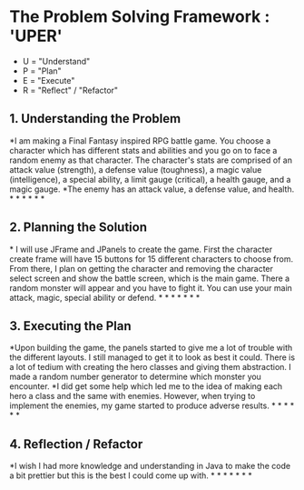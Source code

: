 <h1>The Problem Solving Framework : 'UPER'</h1>

* U = "Understand"
* P = "Plan"
* E = "Execute"
* R = "Reflect" / "Refactor"

<h2>1. Understanding the Problem</h2>
*I am making a Final Fantasy inspired RPG battle game. You choose a character which has different stats and abilities and you go on to face a random enemy as that character.
The character's stats are comprised of an attack value (strength), a defense value (toughness), a magic value (intelligence), a special ability, a limit gauge (critical), a health gauge, and a magic gauge.
*The enemy has an attack value, a defense value, and health.
*
*
*
*
*
*
<h2>
    2. Planning the Solution
</h2>
* I will use JFrame and JPanels to create the game.
First the character create frame will have 15 buttons for 15 different characters to choose from. From there, I plan on getting the character and removing the character select 
screen and show the battle screen, which is the main game. There a random monster will appear and you have to fight it. You can use your main attack, magic, special ability or defend.
*
*
*
*
*
*
*
<h2>
    3. Executing the Plan
</h2>
*Upon building the game, the panels started to give me a lot of trouble with the different layouts. I still managed to get it to look as best it could.
There is a lot of tedium with creating the hero classes and giving them abstraction. I made a random number generator to determine which monster you encounter.
*I did get some help which led me to the idea of making each hero a class and the same with enemies. However, when trying to implement the enemies, my game started to produce adverse results.
*
*
*
*
*
*
<h2>
    4. Reflection / Refactor
</h2>
*I wish I had more knowledge and understanding in Java to make the code a bit prettier but this is the best I could come up with.
*
*
*
*
*
*
*